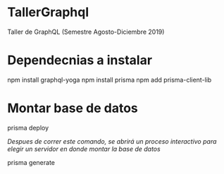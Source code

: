 # TallerGraphql
Taller de GraphQL (Semestre Agosto-Diciembre 2019)

# Dependecnias a instalar
npm install graphql-yoga
npm install prisma
npm add prisma-client-lib

# Montar base de datos
prisma deploy

*Despues de correr este comando, se abrirá un proceso interactivo para elegir un servidor en donde montar la base de datos*

prisma generate

